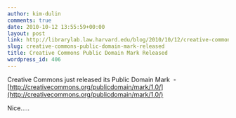 ```yaml
---
author: kim-dulin
comments: true
date: 2010-10-12 13:55:59+00:00
layout: post
link: http://librarylab.law.harvard.edu/blog/2010/10/12/creative-commons-public-domain-mark-released/
slug: creative-commons-public-domain-mark-released
title: Creative Commons Public Domain Mark Released
wordpress_id: 406
---
```


Creative Commons just released its Public Domain Mark  - [http://creativecommons.org/publicdomain/mark/1.0/](http://creativecommons.org/publicdomain/mark/1.0/)

Nice.....
